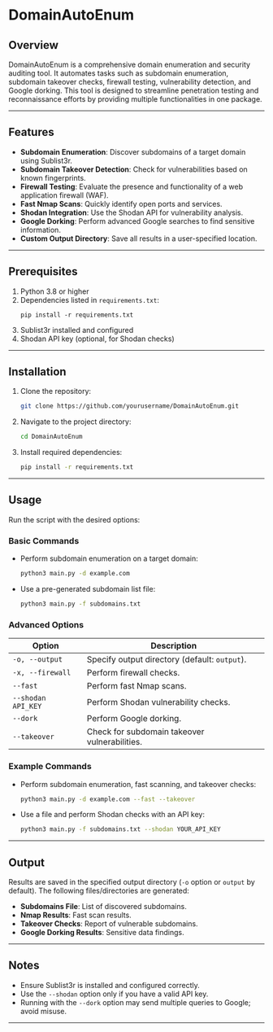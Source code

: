 # DomainAutoEnum

## Overview
DomainAutoEnum is a comprehensive domain enumeration and security auditing tool. It automates tasks such as subdomain enumeration, subdomain takeover checks, firewall testing, vulnerability detection, and Google dorking. This tool is designed to streamline penetration testing and reconnaissance efforts by providing multiple functionalities in one package.

---

## Features
- **Subdomain Enumeration**: Discover subdomains of a target domain using Sublist3r.
- **Subdomain Takeover Detection**: Check for vulnerabilities based on known fingerprints.
- **Firewall Testing**: Evaluate the presence and functionality of a web application firewall (WAF).
- **Fast Nmap Scans**: Quickly identify open ports and services.
- **Shodan Integration**: Use the Shodan API for vulnerability analysis.
- **Google Dorking**: Perform advanced Google searches to find sensitive information.
- **Custom Output Directory**: Save all results in a user-specified location.
---

## Prerequisites
1. Python 3.8 or higher
2. Dependencies listed in `requirements.txt`:
    ```
    pip install -r requirements.txt
    ```
3. Sublist3r installed and configured
4. Shodan API key (optional, for Shodan checks)

---

## Installation
1. Clone the repository:
    ```bash
    git clone https://github.com/yourusername/DomainAutoEnum.git
    ```
2. Navigate to the project directory:
    ```bash
    cd DomainAutoEnum
    ```
3. Install required dependencies:
    ```bash
    pip install -r requirements.txt
    ```

---

## Usage
Run the script with the desired options:

### Basic Commands
- Perform subdomain enumeration on a target domain:
  ```bash
  python3 main.py -d example.com
  ```

- Use a pre-generated subdomain list file:
  ```bash
  python3 main.py -f subdomains.txt
  ```

### Advanced Options
| Option                | Description                                      |
|-----------------------|--------------------------------------------------|
| `-o, --output`        | Specify output directory (default: `output`).    |
| `-x, --firewall`      | Perform firewall checks.                         |
| `--fast`              | Perform fast Nmap scans.                         |
| `--shodan API_KEY`    | Perform Shodan vulnerability checks.             |
| `--dork`              | Perform Google dorking.                          |
| `--takeover`          | Check for subdomain takeover vulnerabilities.    |

### Example Commands
- Perform subdomain enumeration, fast scanning, and takeover checks:
  ```bash
  python3 main.py -d example.com --fast --takeover
  ```

- Use a file and perform Shodan checks with an API key:
  ```bash
  python3 main.py -f subdomains.txt --shodan YOUR_API_KEY
  ```

---

## Output
Results are saved in the specified output directory (`-o` option or `output` by default). The following files/directories are generated:
- **Subdomains File**: List of discovered subdomains.
- **Nmap Results**: Fast scan results.
- **Takeover Checks**: Report of vulnerable subdomains.
- **Google Dorking Results**: Sensitive data findings.

---

## Notes
- Ensure Sublist3r is installed and configured correctly.
- Use the `--shodan` option only if you have a valid API key.
- Running with the `--dork` option may send multiple queries to Google; avoid misuse.

---

